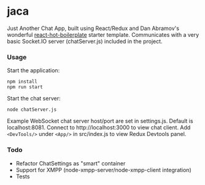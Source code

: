 jaca
=====================

Just Another Chat App, built using React/Redux and Dan Abramov's wonderful [react-hot-boilerplate](https://github.com/gaearon/react-hot-boilerplate) starter template. Communicates with a very basic Socket.IO server (chatServer.js) included in the project.

### Usage

Start the application:
```
npm install
npm run start
```

Start the chat server:
```
node chatServer.js
```

Example WebSocket chat server host/port are set in settings.js. Default is localhost:8081.
Connect to http://localhost:3000 to view chat client. Add `<DevTools/>` under `<App/>` in src/index.js to view Redux Devtools panel.

### Todo
* Refactor ChatSettings as "smart" container
* Support for XMPP (node-xmpp-server/node-xmpp-client integration)
* Tests
